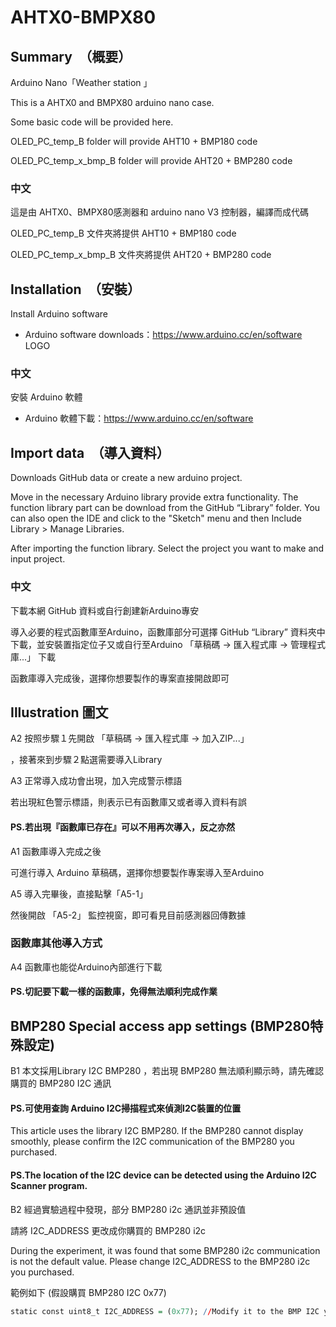 # AHTX0-BMPX80
##  Summary　（概要）
Arduino Nano「Weather station 」

This is a AHTX0 and BMPX80 arduino nano case.

Some basic code will be provided here.

OLED_PC_temp_B folder will provide AHT10 + BMP180 code 

OLED_PC_temp_x_bmp_B folder will provide AHT20 + BMP280 code 

###  中文
這是由 AHTX0、BMPX80感測器和 arduino nano V3 控制器，編譯而成代碼

OLED_PC_temp_B 文件夾將提供 AHT10 + BMP180 code

OLED_PC_temp_x_bmp_B 文件夾將提供 AHT20 + BMP280 code

##  Installation　（安裝）
Install Arduino software
- Arduino software downloads：https://www.arduino.cc/en/software
																				LOGO
###  中文
安裝 Arduino 軟體
- Arduino 軟體下載：https://www.arduino.cc/en/software

##  Import data　（導入資料）
Downloads GitHub data or create a new arduino project.

Move in the necessary Arduino library provide extra functionality. 
The function library part can be download from the GitHub “Library” folder.
You can also open the IDE and click to the "Sketch" menu and then Include Library > Manage Libraries.

After importing the function library.
Select the project you want to make and input project.


###  中文
下載本網 GitHub 資料或自行創建新Arduino專安

導入必要的程式函數庫至Arduino，函數庫部分可選擇 GitHub “Library” 資料夾中下載，並安裝置指定位子又或自行至Arduino 「草稿碼 → 匯入程式庫 → 管理程式庫...」 下載 

函數庫導入完成後，選擇你想要製作的專案直接開啟即可


##  Illustration 圖文

A2
按照步驟１先開啟 「草稿碼 → 匯入程式庫 → 加入ZIP...」 

，接著來到步驟２點選需要導入Library

A3
正常導入成功會出現，加入完成警示標語

若出現紅色警示標語，則表示已有函數庫又或者導入資料有誤
####  PS.若出現『函數庫已存在』可以不用再次導入，反之亦然

A1
函數庫導入完成之後

可進行導入 Arduino 草稿碼，選擇你想要製作專案導入至Arduino

A5
導入完畢後，直接點擊「A5-1」

然後開啟 「A5-2」 監控視窗，即可看見目前感測器回傳數據

###  函數庫其他導入方式
A4
函數庫也能從Arduino內部進行下載
####  PS.切記要下載一樣的函數庫，免得無法順利完成作業

##  BMP280 Special access app settings (BMP280特殊設定)
B1
本文採用Library I2C BMP280 ，若出現 BMP280 無法順利顯示時，請先確認購買的 BMP280 I2C 通訊
####  PS.可使用查詢 Arduino I2C掃描程式來偵測I2C裝置的位置
This article uses the library I2C BMP280. If the BMP280 cannot display smoothly, please confirm the I2C communication of the BMP280 you purchased.
####  PS.The location of the I2C device can be detected using the Arduino I2C Scanner program.

B2
經過實驗過程中發現，部分 BMP280 i2c 通訊並非預設值

請將 I2C_ADDRESS 更改成你購買的 BMP280 i2c

During the experiment, it was found that some BMP280 i2c communication is not the default value.
Please change I2C_ADDRESS to the BMP280 i2c you purchased.

範例如下   (假設購買 BMP280 I2C 0x77)
``` r
static const uint8_t I2C_ADDRESS = (0x77); //Modify it to the BMP I2C you use.
```
